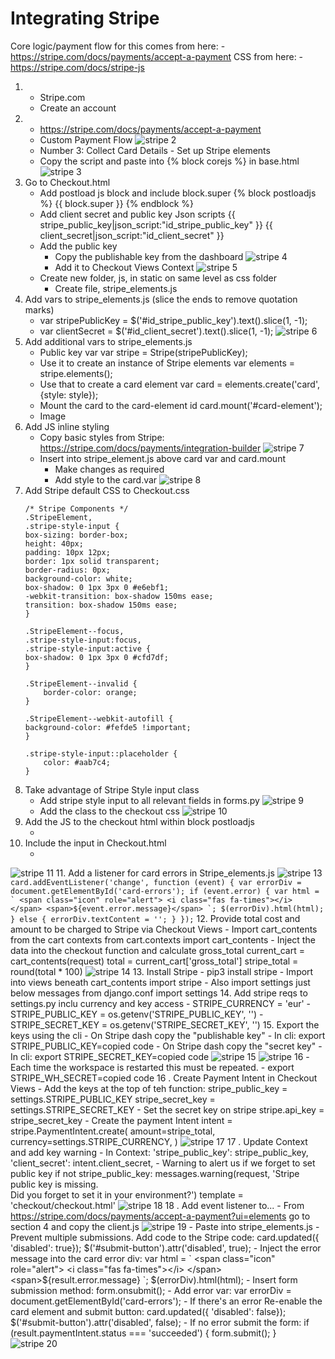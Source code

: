 # Integrating Stripe

Core logic/payment flow for this comes from here:
    - https://stripe.com/docs/payments/accept-a-payment
CSS from here: 
    - https://stripe.com/docs/stripe-js
    

1. - Stripe.com
    - Create an account
2. - https://stripe.com/docs/payments/accept-a-payment
    - Custom Payment Flow
![stripe 2](https://safe-face.s3-eu-west-1.amazonaws.com/stripe_images/stripe_2.JPG)
    - Number 3: Collect Card Details - Set up Stripe elements
    - Copy the script and paste into {% block corejs %} in base.html
![stripe 3](https://safe-face.s3-eu-west-1.amazonaws.com/stripe_images/stripe_3.JPG)
3. Go to Checkout.html
    - Add postload js block and include block.super
        {% block postloadjs %}
            {{ block.super }}
        {% endblock %}
    - Add client secret and public key Json scripts
        {{ stripe_public_key|json_script:"id_stripe_public_key" }}
        {{ client_secret|json_script:"id_client_secret" }}
        <script src="{% static 'checkout/js/stripe_elements.js' %}"></script>
    - Add the public key
        - Copy the publishable key from the dashboard
![stripe 4](https://safe-face.s3-eu-west-1.amazonaws.com/stripe_images/stripe_4.JPG)
        - Add it to Checkout Views Context
![stripe 5](https://safe-face.s3-eu-west-1.amazonaws.com/stripe_images/stripe_5.JPG)
    - Create new folder, js, in static on same level as css folder
        - Create file, stripe_elements.js
4. Add vars to stripe_elements.js (slice the ends to remove quotation marks)
    - var stripePublicKey = $('#id_stripe_public_key').text().slice(1, -1);
    - var clientSecret = $('#id_client_secret').text().slice(1, -1);
![stripe 6](https://safe-face.s3-eu-west-1.amazonaws.com/stripe_images/stripe_6.JPG)
5. Add additional vars to stripe_elements.js
    - Public key var
        var stripe = Stripe(stripePublicKey);
    - Use it to create an instance of Stripe elements
        var elements = stripe.elements();
    - Use that to create a card element
        var card = elements.create('card', {style: style});
    - Mount the card to the card-element id
        card.mount('#card-element');
    - Image
6. Add JS inline styling
    - Copy basic styles from Stripe: https://stripe.com/docs/payments/integration-builder
![stripe 7](https://safe-face.s3-eu-west-1.amazonaws.com/stripe_images/stripe_7.JPG)
    - Insert into stripe_element.js above card var and card.mount
        - Make changes as required
        - Add style to the card.var
![stripe 8](https://safe-face.s3-eu-west-1.amazonaws.com/stripe_images/stripe_8.JPG)
7. Add Stripe default CSS to Checkout.css
    ```
    /* Stripe Components */
    .StripeElement,
    .stripe-style-input {
    box-sizing: border-box;
    height: 40px;
    padding: 10px 12px;
    border: 1px solid transparent;
    border-radius: 0px;
    background-color: white;
    box-shadow: 0 1px 3px 0 #e6ebf1;
    -webkit-transition: box-shadow 150ms ease;
    transition: box-shadow 150ms ease;
    }

    .StripeElement--focus,
    .stripe-style-input:focus,
    .stripe-style-input:active {
    box-shadow: 0 1px 3px 0 #cfd7df;
    }

    .StripeElement--invalid {
        border-color: orange;
    }

    .StripeElement--webkit-autofill {
    background-color: #fefde5 !important;
    }

    .stripe-style-input::placeholder {
        color: #aab7c4;
    }
    ```
8. Take advantage of Stripe Style input class
    - Add stripe style input to all relevant fields in forms.py
![stripe 9](https://safe-face.s3-eu-west-1.amazonaws.com/stripe_images/stripe_9.JPG)
    - Add the class to the checkout css
![stripe 10](https://safe-face.s3-eu-west-1.amazonaws.com/stripe_images/stripe_10.JPG)
9. Add the JS to the checkout html within block postloadjs
    - <script src="{% static 'checkout/js/stripe_elements.js' %}"></script>
10. Include the input in Checkout.html
    - <input type="hidden" value="{{ client_secret }}" name="client_secret">
![stripe 11](https://safe-face.s3-eu-west-1.amazonaws.com/stripe_images/stripe_11.JPG)
11. Add a listener for card errors in Stripe_elements.js
![stripe 13](https://safe-face.s3-eu-west-1.amazonaws.com/stripe_images/stripe_13.JPG)
    ```
    card.addEventListener('change', function (event) {
        var errorDiv = document.getElementById('card-errors');
        if (event.error) {
            var html = `
                <span class="icon" role="alert">
                    <i class="fas fa-times"></i>
                </span>
                <span>${event.error.message}</span>
            `;
            $(errorDiv).html(html);
        } else {
            errorDiv.textContent = '';
        }
    });
    ```
12. Provide total cost and amount to be charged to Stripe via Checkout Views
    - Import cart_contents from the cart contexts 
        from cart.contexts import cart_contents
    - Inject the data into the checkout function and calculate gross_total
        current_cart = cart_contents(request)
        total = current_cart['gross_total']
        stripe_total = round(total * 100)
![stripe 14](https://safe-face.s3-eu-west-1.amazonaws.com/stripe_images/stripe_14.JPG)
13. Install Stripe
    - pip3 install stripe
    - Import into views beneath cart_contents
        import stripe
    - Also import settings just below messages
        from django.conf import settings
14. Add stripe reqs to settings.py inclu currency and key access
    - STRIPE_CURRENCY = 'eur'
    - STRIPE_PUBLIC_KEY = os.getenv('STRIPE_PUBLIC_KEY', '')
    - STRIPE_SECRET_KEY = os.getenv('STRIPE_SECRET_KEY', '')
15. Export the keys using the cli
    - On Stripe dash copy the "publishable key"
    - In cli: export STRIPE_PUBLIC_KEY=copied code
    - On Stripe dash copy the "secret key"
    - In cli: export STRIPE_SECRET_KEY=copied code
![stripe 15](https://safe-face.s3-eu-west-1.amazonaws.com/stripe_images/stripe_15.JPG)
![stripe 16](https://safe-face.s3-eu-west-1.amazonaws.com/stripe_images/stripe_16.JPG)
    - Each time the workspace is restarted this must be repeated.
    - export STRIPE_WH_SECRET=copied code
16 . Create Payment Intent in Checkout Views
    - Add the keys at the top of teh function:
        stripe_public_key = settings.STRIPE_PUBLIC_KEY
        stripe_secret_key = settings.STRIPE_SECRET_KEY
    - Set the secret key on stripe
        stripe.api_key = stripe_secret_key
    - Create the payment Intent
        intent = stripe.PaymentIntent.create(
            amount=stripe_total,
            currency=settings.STRIPE_CURRENCY,
        )
![stripe 17](https://safe-face.s3-eu-west-1.amazonaws.com/stripe_images/stripe_17.JPG)
17 . Update Context and add key warning
    - In Context:
        'stripe_public_key': stripe_public_key,
        'client_secret': intent.client_secret,
    - Warning to alert us if we forget to set public key
        if not stripe_public_key:
        messages.warning(request, 'Stripe public key is missing. \
            Did you forget to set it in your environment?')
        template = 'checkout/checkout.html'
![stripe 18](https://safe-face.s3-eu-west-1.amazonaws.com/stripe_images/stripe_18.JPG)
18 . Add event listener to...
    - From https://stripe.com/docs/payments/accept-a-payment?ui=elements go to section 4 and copy the client.js
![stripe 19](https://safe-face.s3-eu-west-1.amazonaws.com/stripe_images/stripe_19.JPG)
    - Paste into stripe_elements.js
    - Prevent multiple submissions. Add code to the Stripe code:
        card.updated({ 'disabled': true});
        $('#submit-button').attr('disabled', true);
    - Inject the error message into the card error div:
        var html = `
            <span class="icon" role="alert">
                <i class="fas fa-times"></i>
            </span>
            <span>${result.error.message}</span>
        `;
        $(errorDiv).html(html);
    - Insert form submission method:
        form.onsubmit();
    - Add error var:
        var errorDiv = document.getElementById('card-errors');
    - If there's an error Re-enable the card element and submit button:
        card.updated({ 'disabled': false});
        $('#submit-button').attr('disabled', false);
    - If no error submit the form:
        if (result.paymentIntent.status === 'succeeded') {
            form.submit();
        }
![stripe 20](https://safe-face.s3-eu-west-1.amazonaws.com/stripe_images/stripe_20.JPG)